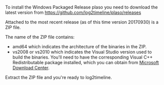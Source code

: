 To install the Windows Packaged Release plaso you need to download the latest version from https://github.com/log2timeline/plaso/releases

Attached to the most recent release (as of this time version 20170930) is a ZIP file.

The name of the ZIP file contains:

* amd64 which indicates the architecture of the binaries in the ZIP.
* vs2008 or vs2010 which indicates the Visual Studio version used to build the binaries. You'll need to have the corresponding Visual C++ Redistributable package installed, which you can obtain from [Microsoft Download Center](https://www.microsoft.com/en-us/search/Results.aspx?q=Microsoft%20Visual%20C%2B%2B%20Redistributable%20Package&form=DLC).

Extract the ZIP file and you're ready to log2timeline.
